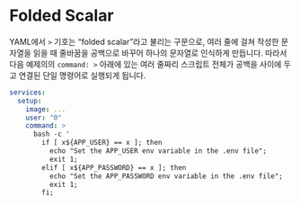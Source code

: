 # Folded Scalar

YAML에서 `>` 기호는 “folded scalar”라고 불리는 구문으로, 여러 줄에 걸쳐 작성한 문자열을 읽을 때 줄바꿈을 공백으로 바꾸어 하나의 문자열로 인식하게 만듭니다. 따라서 다음 예제의의 `command: >` 아래에 있는 여러 줄짜리 스크립트 전체가 공백을 사이에 두고 연결된 단일 명령어로 실행되게 됩니다.

```yaml
services:
  setup:
    image: ...
    user: "0"
    command: >
      bash -c '
        if [ x${APP_USER} == x ]; then
          echo "Set the APP_USER env variable in the .env file";
          exit 1;
        elif [ x${APP_PASSWORD} == x ]; then
          echo "Set the APP_PASSWORD env variable in the .env file";
          exit 1;
        fi;
```